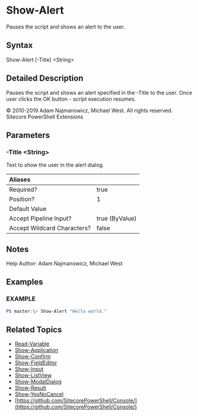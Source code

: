 # Show-Alert

Pauses the script and shows an alert to the user.

## Syntax

Show-Alert \[-Title\] &lt;String&gt;

## Detailed Description

Pauses the script and shows an alert specified in the -Title to the user. Once user clicks the OK button - script execution resumes.

© 2010-2019 Adam Najmanowicz, Michael West. All rights reserved. Sitecore PowerShell Extensions

## Parameters

### -Title  &lt;String&gt;

Text to show the user in the alert dialog.

| Aliases |  |
| :--- | :--- |
| Required? | true |
| Position? | 1 |
| Default Value |  |
| Accept Pipeline Input? | true \(ByValue\) |
| Accept Wildcard Characters? | false |

## Notes

Help Author: Adam Najmanowicz, Michael West

## Examples

### EXAMPLE

```powershell
PS master:\> Show-Alert "Hello world."
```

## Related Topics

* [Read-Variable](read-variable.md)
* [Show-Application](show-application.md)
* [Show-Confirm](show-confirm.md)
* [Show-FieldEditor](show-fieldeditor.md)
* [Show-Input](show-input.md)
* [Show-ListView](show-listview.md)
* [Show-ModalDialog](show-modaldialog.md)
* [Show-Result](show-result.md)
* [Show-YesNoCancel](show-yesnocancel.md)
* [https://github.com/SitecorePowerShell/Console/](https://github.com/SitecorePowerShell/Console/) 

